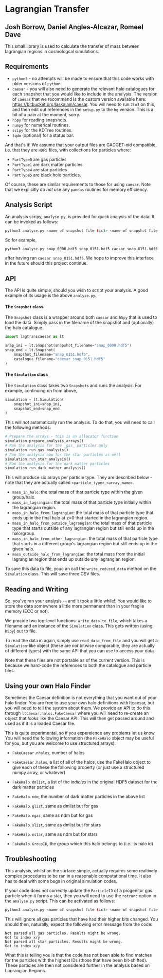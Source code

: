 Lagrangian Transfer
===================

Josh Borrow, Daniel Angles-Alcazar, Romeel Dave
-----------------------------------------------

This small library is used to calculate the transfer of mass between lagrangian
regions in cosmologcal simulations.

Requirements
------------

+ `python3` - no attempts will be made to ensure that this code works with
  older versions of `python`.
+ `caesar` - you will also need to generate the relevant halo catalogues for
  each snapshot that you would like to include in the analysis. The version of
  `caesar` that we recommend is the custom version available here:
  https://bitbucket.org/laskalam/caesar. You will need to run `2to3` on this,
  and then edit out references in the `setup.py` to the `hg` version. This is a
  bit of a pain at the moment, sorry.
+ `h5py` for reading snapshots.
+ `numpy` for numerical routines.
+ `scipy` for the KDTree routines.
+ `tqdm` (optional) for a status bar.

And that's it! We assume that your output files are GADGET-oid compatible, i.e.
that they are `HDF5` files, with collections for particles where:

+ `PartType0` are gas particles
+ `PartType1` are dark matter particles
+ `PartType4` are star particles
+ `PartType5` are black hole particles.

Of course, these are similar requirements to those for using `caesar`. Note that
we explicitly do _not_ use any `pandas` routines for memory efficiency.


Analysis Script
---------------

An analysis scripy, `analyse.py`, is provided for quick analysis of the data.
It can be invoked as follows:

```bash
python3 analyse.py <name of snapshot file (ic)> <name of snapshot file (z=0) <name of caesar file>
```

So for example,

```bash
python3 analyse.py snap_0000.hdf5 snap_0151.hdf5 caesar_snap_0151.hdf5
```

after having ran `caesar snap_0151.hdf5`. We hope to improve this interface in the
future should this project continue.


API
---

The API is quite simple, should you wish to script your analysis. A good example of
its usage is the above `analyse.py`.

#### The `Snapshot` class

The `Snapshot` class is a wrapper around both `caesar` and `h5py` that is used to
load the data. Simply pass in the filename of the snapshot and (optionally) the
halo catalogue.

```python
import lagtranscaesar as lt

snap_ini = lt.Snapshot(snapshot_filename="snap_0000.hdf5")
snap_end = lt.Snapshot(
    snapshot_filename="snap_0151.hdf5",
    catalogue_filename="caesar_snap_0151.hdf5"
)
```

#### The `Simulation` class

The `Simulation` class takes two `Snapshots` and runs the analysis. For example,
continuing on from above,

```python
simulation = lt.Simulation(
    snapshot_ini=snap_ini,
    snapshot_end=snap_end
)
```

This will _not_ automatically run the analysis. To do that, you will need to
call the following methods:

```python
# Prepare the arrays - this is an allocator function
simulation.prepare_analysis_arrays()
# Run the analysis for the _gas_ particles only
simulation.run_gas_analysis()
# Run the analysis now for the star particles as well
simulation.run_star_analysis()
# Run the analysis for the dark matter particles
simulation.run_dark_matter_analysis()
```

This will produce six arrays per particle type. They are described below - note
that they are actually called `<particle_type>_<array_name>`.

+ `mass_in_halo`: the total mass of that particle type within the given group/halo.
+ `mass_in_lagrangian`: the total mass of that particle type initially within the
  lagrangian region.
+ `mass_in_halo_from_lagrangian`: the total mass of that particle type that ends up
  in the final halo at z=0 that started in the lagrangian region.
+ `mass_in_halo_from_outside_lagrangian`: the total mass of that particle type that
  starts outside of any lagrangian region but still ends up in the halo/group.
+ `mass_in_halo_from_other_lagrangian`: the total mass of that particle type that
  starts in a different group's lagrangian region but still ends up in the given halo.
+ `mass_outside_halo_from_lagrangian`: the total mass from the initial lagrangian
  region that ends up outside _any_ lagrangian region.

To save this data to file, youc an call the `write_reduced_data` method on the
`Simulation` class. This will save three CSV files.


Reading and Writing
-------------------

So, you've ran your analysis -- and it took a little while!. You would like to store
the data somewhere a little more permanent than in your fragile memory (ECC or not).

We procide two top-level functions: `write_data_to_file`, which takes a filename
and an instance of the `Simulation` class. This gets written (using `h5py`) out to
file.

To read the data in again, simply use `read_data_from_file` and you will get a
`Simulation`-like object (these are _not_ bitwise comparable, they are actually of
different types) with the same API that you can use to access your data.

Note that these files are not portable as of the current version. This is because 
we hard-code the references to both the catalogue and particle files.


Using your own Halo Finder
--------------------------

Sometimes the Caesar definition is not everything that you want out of your halo
finder. You are free to use your own halo definitions with ltcaesar, but you will
need to tell the system about them. We provide an API to do this through 
`ltcaesar.halos.FakeCaesar` where you will need to re-create an object that _looks_
like the Caesar API. This will then get passed around and used as if it is a loaded
Caesar file.

This is quite experimental, so if you expereience any problems let us know. You will
need the following information (the `FakeHalo` object may be useful for you, but you
are welcome to use structured arrays).

+ `FakeCaesar.nhalos`, number of halos
+ `FakeCaesar.halos`, a list of all of the halos, use the FakeHalo object to give each
		of these the following property (or just use a structured numpy
		array, or whatever)

+ `FakeHalo.dmlist`, a list of the _indicies_ in the original HDF5 dataset for the
	       dark matter particles
+ `FakeHalo.ndm`, the number of dark matter particles in the above list
+ `FakeHalo.glist`, same as dmlist but for gas
+ `FakeHalo.ngas`, same as ndm but for gas
+ `FakeHalo.slist`, same as dmlist but for stars
+ `FakeHalo.nstar`, same as ndm but for stars
+ `FakeHalo.GroupID`, the group which this halo belongs to (i.e. its halo id)


Troubleshooting
---------------

This analysis, whilst on the surface simple, actually requires some realtively
complex procedures to be ran in a reasonable computational time. It also has to
deal with some bugs in original simulation codes.

If your code does not correctly update the `ParticleID` of a progenitor gas
particle when it forms a star, then you will need to use the `notrunc` option
in the `analyse.py` script. This can be activated as follows:

```bash
python3 analyse.py <name of snapshot file (ic)> <name of snapshot file (z=0) <name of caesar file> notrunc
```

This will ignore all gas particles that have had their higher bits changed. 
You should then, naturally, expect the following error message from the code:

```
Not parsed all gas particles. Results might be wrong.
Got to index x/y
Not parsed all star particles. Results might be wrong.
Got to index x/y
```

What this is telling you is that the code has not been able to find matches for
the particles with the highest IDs (those that have been bit-shifted). These
particles are then not considered further in the analysis based on Lagrangian
Regions.
